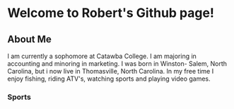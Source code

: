 # Welcome to Robert's Github page!

## About Me

I am currently a sophomore at Catawba College. I am majoring in accounting and minoring in marketing. I was born in Winston- Salem, North Carolina, but i now live in Thomasville, North Carolina. In my free time I enjoy fishing, riding ATV's, watching sports and playing video games.

### Sports

